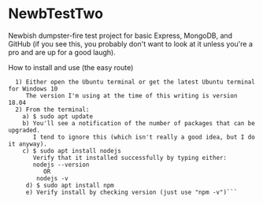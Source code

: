 # NewbTestTwo
Newbish dumpster-fire test project for basic Express, MongoDB, and GitHub (if you see this, you probably don't want to look at it unless you're a pro and are up for a good laugh).

How to install and use (the easy route)

```
  1) Either open the Ubuntu terminal or get the latest Ubuntu terminal for Windows 10
     The version I'm using at the time of this writing is version 18.04
  2) From the terminal:
    a) $ sudo apt update
    b) You'll see a notification of the number of packages that can be upgraded. 
       I tend to ignore this (which isn't really a good idea, but I do it anyway).
    c) $ sudo apt install nodejs
       Verify that it installed successfully by typing either:
       nodejs --version
          OR
        nodejs -v
     d) $ sudo apt install npm
     e) Verify install by checking version (just use "npm -v")```
 
         

